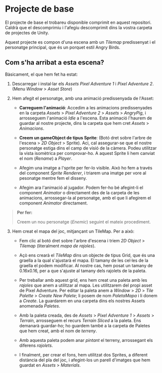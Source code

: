 
# Projecte de base

El projecte de base el trobareu disponible comprimit en aquest repositori. Caldrà que el descomprimiu i l'afegiu descomprimit dins la vostra carpeta de projectes de Unity.

Aquest projecte es compon d'una escena amb un *Tilemap* predissenyat i el personatge principal, que és un porquet estil Angry Birds.

## Com s'ha arribat a esta escena?

Bàsicament, el que hem fet ha estat:

1. Descarregar i instal·lar els *Assets* *Pixel Adventure 1* i *Pixel Adventure 2*. (Menu *Window* > *Asset Store*)

2. Hem afegit el personatge, amb una animació predissenyada de l'Asset: 

    * **Carreguem l'animació**: Accedim a les animacions predissenyades en la carpeta *Assets* > *Pixel Adventure 2* > *Assets* > *AngryPig*, i arrosseguem l'animació *Idle* a l'escena. Esta animació l'haurem de guardar al nostre projecte, dins la carpeta que hem cret *Assets* > *Animacions*.

    * **Creem un gameObject de tipus Sprite**: (Botó dret sobre l'arbre de l'escena > *2D Object* > Sprite). Aci, cal assegurar-se que el nostre personatge estiga dins el camp de visió de la càmera. Podeu utilitzar la vista isomètrica per comprovar-ho. A aquest Sprite li hem canviat el nom (*Rename*) a *Player*.

    * Afegim una imatge a l'sprite per fer-lo visible. Això ho fem a través del component *Sprite Renderer*, i triarem una imatge per vore al pesonatge mentre fem el disseny.

    * Afegim ara l'animació al jugador. Podem fer-ho bé afegint-li el component *Animator* o directament des de la carpeta de les animacions, arrossegar-la al personatge, amb el que li afegirem el component *Animator* directament.

>
> **Per fer:**
>
> Creem un nou personatge (*Enemic*) seguint el mateix procediment.
>

3. Hem creat el mapa del joc, mitjançant un TileMap. Per a això:

    * Fem clic al botó dret sobre l'arbre d'escena i triem *2D Object* > *Tilemap* (literalment *mapa de rajoles*).

    * Açò ens crearà el *TileMap* dins un objecte de tipus Grid, que és una graella a la qual s'ajustarà el mapa. El tamany de les cel·les de la graella el podem modificar. Al nostre cas, hem posat un tamany de 0.16x0.16, per a que s'ajuste al tamany dels rajolets de la paleta.

    * Per treballar amb aquest grid, ens hem creat una paleta amb les *rajoles* que anem a utilitzar al mapa. Les utilitzarem del propi asset de Pixel Adventure. Per editar la paleta anem a *Window* > *2D* > *Tile Palette* > *Create New Palete*; li posem de nom *PaletaMapa* i li donem a *Create*. La guardarem en una carpeta dins els nostres Assets anomenada *Paletes*.

    * Amb la paleta creada, des de *Assets* > *Pixel Adventure 1* > *Assets* > *Terrain*, arrosseguem el recurs *Terrain Sliced* a la paleta. Ens demanarà guardar-ho; ho guardem també a la carpeta de Paletes que hem creat, amb el nom de *terreny*.

    * Amb aquesta paleta podem anar *pintant* el terreny, arrossegant els diferens *rajolets*.

    * I finalment, per crear el fons, hem utilitzat dos Sprites, a diferent distància del pla del joc, i afegint-los un parell d'imatges que hem guardat en *Assets* > *Materials*.



